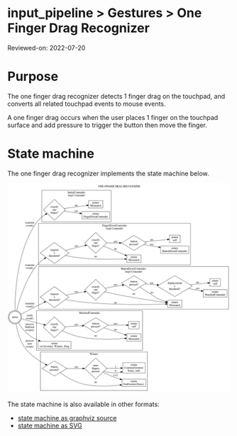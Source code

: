 # input_pipeline > Gestures > One Finger Drag Recognizer

Reviewed-on: 2022-07-20

# Purpose

The one finger drag recognizer detects 1 finger drag on the touchpad, and converts all related
touchpad events to mouse events.

A one finger drag occurs when the user places 1 finger on the touchpad surface and add pressure
to trigger the button then move the finger.

# State machine

The one finger drag recognizer implements the state machine below.

![recognizer state machine](one_finger_drag_state_machine.png)

The state machine is also available in other formats:

- [state machine as graphviz source](one_finger_drag_state_machine.dot)
- [state machine as SVG](one_finger_drag_state_machine.svg)
